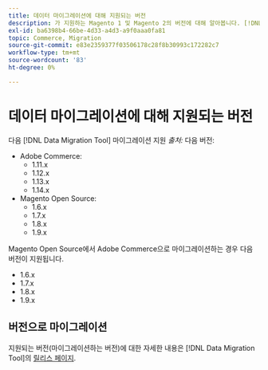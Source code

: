 ```yaml
---
title: 데이터 마이그레이션에 대해 지원되는 버전
description: 가 지원하는 Magento 1 및 Magento 2의 버전에 대해 알아봅니다. [!DNL Data Migration Tool] 를 지원합니다.
exl-id: ba6398b4-66be-4d33-a4d3-a9f0aaa0fa81
topic: Commerce, Migration
source-git-commit: e83e2359377f03506178c28f8b30993c172282c7
workflow-type: tm+mt
source-wordcount: '83'
ht-degree: 0%

---
```


# 데이터 마이그레이션에 대해 지원되는 버전

다음 [!DNL Data Migration Tool] 마이그레이션 지원 _출처:_ 다음 버전:

* Adobe Commerce:
   * 1.11.x
   * 1.12.x
   * 1.13.x
   * 1.14.x
* Magento Open Source:
   * 1.6.x
   * 1.7.x
   * 1.8.x
   * 1.9.x

Magento Open Source에서 Adobe Commerce으로 마이그레이션하는 경우 다음 버전이 지원됩니다.

* 1.6.x
* 1.7.x
* 1.8.x
* 1.9.x

## 버전으로 마이그레이션

지원되는 버전(마이그레이션하는 버전)에 대한 자세한 내용은 [!DNL Data Migration Tool]의 [릴리스 페이지](https://github.com/magento/data-migration-tool/releases).
